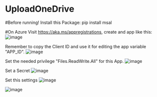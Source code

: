 # UploadOneDrive

#Before running!
Install this Package:
pip install msal

#On Azure
Visit https://aka.ms/appregistrations, create and app like this:
![image](https://github.com/devsergioraar/UploadOneDrive/assets/30870567/9c7344e5-e1ab-445b-ae51-ea20b7c3241d)


Remember to copy the Client ID and use it for editing the app variable "APP_ID".
![image](https://github.com/devsergioraar/UploadOneDrive/assets/30870567/ed7aaa0d-5e24-48d5-b30b-ead4dc00e492)


Set the needed privilege "Files.ReadWrite.All" for this App.
![image](https://github.com/devsergioraar/UploadOneDrive/assets/30870567/6aa0c525-de3c-468e-97aa-fad8679ecf10)


Set a Secret
![image](https://github.com/devsergioraar/UploadOneDrive/assets/30870567/4e8d3aa2-9e2d-4e7f-8611-ff283a9fa35b)

Set this settings
![image](https://github.com/devsergioraar/UploadOneDrive/assets/30870567/c386b64e-23de-4acd-88d3-e627bee5a4c1)

![image](https://github.com/devsergioraar/UploadOneDrive/assets/30870567/f31c3a19-a22a-4d2e-a79b-97cde2648283)

